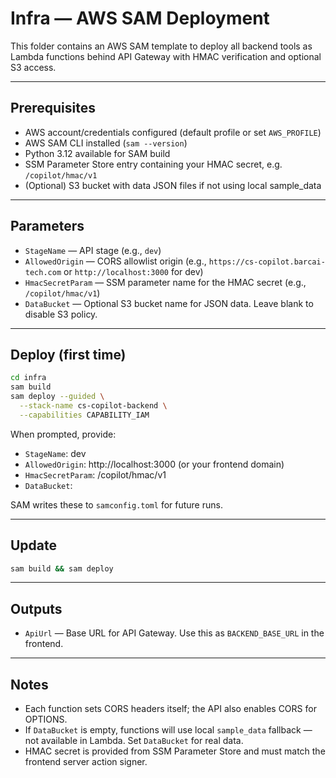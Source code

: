 # Infra — AWS SAM Deployment

This folder contains an AWS SAM template to deploy all backend tools as Lambda functions behind API Gateway with HMAC verification and optional S3 access.

---

## Prerequisites

- AWS account/credentials configured (default profile or set `AWS_PROFILE`)
- AWS SAM CLI installed (`sam --version`)
- Python 3.12 available for SAM build
- SSM Parameter Store entry containing your HMAC secret, e.g. `/copilot/hmac/v1`
- (Optional) S3 bucket with data JSON files if not using local sample_data

---

## Parameters

- `StageName` — API stage (e.g., `dev`)
- `AllowedOrigin` — CORS allowlist origin (e.g., `https://cs-copilot.barcai-tech.com` or `http://localhost:3000` for dev)
- `HmacSecretParam` — SSM parameter name for the HMAC secret (e.g., `/copilot/hmac/v1`)
- `DataBucket` — Optional S3 bucket name for JSON data. Leave blank to disable S3 policy.

---

## Deploy (first time)

```sh
cd infra
sam build
sam deploy --guided \
  --stack-name cs-copilot-backend \
  --capabilities CAPABILITY_IAM
```

When prompted, provide:

- `StageName`: dev
- `AllowedOrigin`: http://localhost:3000 (or your frontend domain)
- `HmacSecretParam`: /copilot/hmac/v1
- `DataBucket`: <your-bucket-or-empty>

SAM writes these to `samconfig.toml` for future runs.

---

## Update

```sh
sam build && sam deploy
```

---

## Outputs

- `ApiUrl` — Base URL for API Gateway. Use this as `BACKEND_BASE_URL` in the frontend.

---

## Notes

- Each function sets CORS headers itself; the API also enables CORS for OPTIONS.
- If `DataBucket` is empty, functions will use local `sample_data` fallback — not available in Lambda. Set `DataBucket` for real data.
- HMAC secret is provided from SSM Parameter Store and must match the frontend server action signer.

